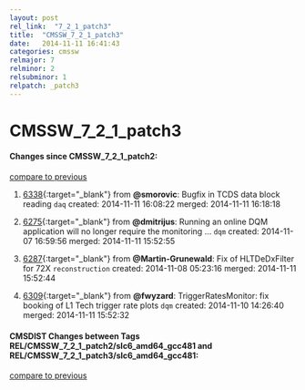 ```yaml
---
layout: post
rel_link:  "7_2_1_patch3"
title:  "CMSSW_7_2_1_patch3"
date:   2014-11-11 16:41:43
categories: cmssw
relmajor: 7
relminor: 2
relsubminor: 1
relpatch: _patch3
---
```


# CMSSW_7_2_1_patch3
#### Changes since CMSSW_7_2_1_patch2:

[compare to previous](https://github.com/cms-sw/cmssw/compare/CMSSW_7_2_1_patch2...CMSSW_7_2_1_patch3)



1. [6338](http://github.com/cms-sw/cmssw/pull/6338){:target="_blank"}  from **@smorovic**: Bugfix in TCDS data block reading `daq`  created: 2014-11-11 16:08:22 merged: 2014-11-11 16:18:18

2. [6275](http://github.com/cms-sw/cmssw/pull/6275){:target="_blank"}  from **@dmitrijus**: Running an online DQM application will no longer require the monitoring ... `dqm`  created: 2014-11-07 16:59:56 merged: 2014-11-11 15:52:55

3. [6287](http://github.com/cms-sw/cmssw/pull/6287){:target="_blank"}  from **@Martin-Grunewald**: Fix of HLTDeDxFilter for 72X `reconstruction`  created: 2014-11-08 05:23:16 merged: 2014-11-11 15:52:44

4. [6309](http://github.com/cms-sw/cmssw/pull/6309){:target="_blank"}  from **@fwyzard**: TriggerRatesMonitor: fix booking of L1 Tech trigger rate plots `dqm`  created: 2014-11-10 14:26:40 merged: 2014-11-11 15:52:32

#### CMSDIST Changes between Tags REL/CMSSW_7_2_1_patch2/slc6_amd64_gcc481 and REL/CMSSW_7_2_1_patch3/slc6_amd64_gcc481:

[compare to previous](https://github.com/cms-sw/cmsdist/compare/REL/CMSSW_7_2_1_patch2/slc6_amd64_gcc481...REL/CMSSW_7_2_1_patch3/slc6_amd64_gcc481)


